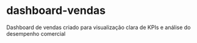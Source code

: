 # dashboard-vendas
Dashboard de vendas criado para visualização clara de KPIs e análise do desempenho comercial

